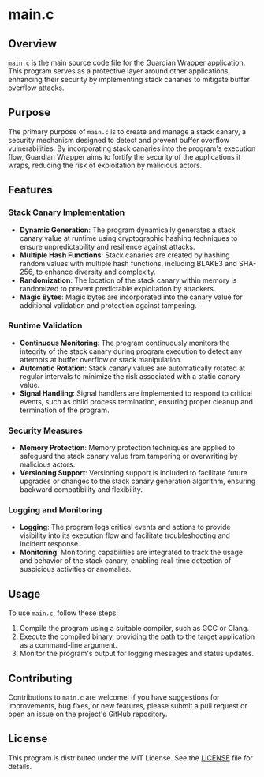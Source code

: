 # main.c

## Overview

`main.c` is the main source code file for the Guardian Wrapper application. This program serves as a protective layer around other applications, enhancing their security by implementing stack canaries to mitigate buffer overflow attacks.

## Purpose

The primary purpose of `main.c` is to create and manage a stack canary, a security mechanism designed to detect and prevent buffer overflow vulnerabilities. By incorporating stack canaries into the program's execution flow, Guardian Wrapper aims to fortify the security of the applications it wraps, reducing the risk of exploitation by malicious actors.

## Features

### Stack Canary Implementation

- **Dynamic Generation**: The program dynamically generates a stack canary value at runtime using cryptographic hashing techniques to ensure unpredictability and resilience against attacks.
- **Multiple Hash Functions**: Stack canaries are created by hashing random values with multiple hash functions, including BLAKE3 and SHA-256, to enhance diversity and complexity.
- **Randomization**: The location of the stack canary within memory is randomized to prevent predictable exploitation by attackers.
- **Magic Bytes**: Magic bytes are incorporated into the canary value for additional validation and protection against tampering.

### Runtime Validation

- **Continuous Monitoring**: The program continuously monitors the integrity of the stack canary during program execution to detect any attempts at buffer overflow or stack manipulation.
- **Automatic Rotation**: Stack canary values are automatically rotated at regular intervals to minimize the risk associated with a static canary value.
- **Signal Handling**: Signal handlers are implemented to respond to critical events, such as child process termination, ensuring proper cleanup and termination of the program.

### Security Measures

- **Memory Protection**: Memory protection techniques are applied to safeguard the stack canary value from tampering or overwriting by malicious actors.
- **Versioning Support**: Versioning support is included to facilitate future upgrades or changes to the stack canary generation algorithm, ensuring backward compatibility and flexibility.

### Logging and Monitoring

- **Logging**: The program logs critical events and actions to provide visibility into its execution flow and facilitate troubleshooting and incident response.
- **Monitoring**: Monitoring capabilities are integrated to track the usage and behavior of the stack canary, enabling real-time detection of suspicious activities or anomalies.

## Usage

To use `main.c`, follow these steps:

1. Compile the program using a suitable compiler, such as GCC or Clang.
2. Execute the compiled binary, providing the path to the target application as a command-line argument.
3. Monitor the program's output for logging messages and status updates.

## Contributing

Contributions to `main.c` are welcome! If you have suggestions for improvements, bug fixes, or new features, please submit a pull request or open an issue on the project's GitHub repository.

## License

This program is distributed under the MIT License. See the [LICENSE](LICENSE) file for details.
